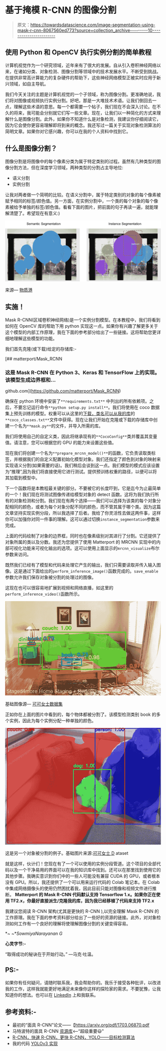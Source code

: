 # 基于掩模 R-CNN 的图像分割

> 原文：<https://towardsdatascience.com/image-segmentation-using-mask-r-cnn-8067560ed773?source=collection_archive---------10----------------------->

## 使用 Python 和 OpenCV 执行实例分割的简单教程

计算机视觉作为一个研究领域，近年来有了很大的发展。自从引入卷积神经网络以来，在诸如分类、对象检测、图像分割等领域中的技术发展水平。不断受到挑战。在提供非常高计算能力的复杂硬件的帮助下，这些神经网络模型正被实时应用于新兴领域，如自主导航。

我们今天关注的主题是计算机视觉的一个子领域，称为图像分割。更准确地说，我们将对图像或视频执行实例分割。好吧，那是一大堆技术术语。让我们倒回去一点，理解这些术语的意思。每一个都需要一个帖子，我们现在不会深入讨论。在不久的将来，我可能会分别就它们写一些文章。现在，让我们以一种简化的方式来理解什么是图像分割。此外，如果你不知道什么是对象检测，我建议你仔细阅读它，因为它会使你更容易理解即将到来的概念。我还写过一篇关于实现对象检测算法的简明文章。如果你对它感兴趣，你可以在我的个人资料中找到它。

## **什么是图像分割？**

图像分割是将图像中的每个像素分类为属于特定类别的过程。虽然有几种类型的图像分割方法，但在深度学习领域，两种类型的分割占主导地位:

*   语义分割
*   实例分割

让我对两者做一个简明的比较。在语义分割中，属于特定类别的对象的每个像素被赋予相同的标签/颜色值。另一方面，在实例分割中，一个类的每个对象的每个像素被给予单独的标签/颜色值。看看下面的图片，把前面的句子再读一遍，就能理解清楚了。希望现在有意义:)

![](img/c7a97fae153c77ebd03292eaecb78ee4.png)

来源— [物质港](https://engineering.matterport.com/splash-of-color-instance-segmentation-with-mask-r-cnn-and-tensorflow-7c761e238b46)

## 实施！

Mask R-CNN(区域卷积神经网络)是一个实例分割模型。在本教程中，我们将看到如何在 OpenCV 库的帮助下用 python 实现这一点。如果你有兴趣了解更多关于这个模型的内部工作原理，我在下面的参考部分给出了一些链接。这将帮助您更详细地理解这些模型的功能。

我们首先克隆(或下载)给定的存储库:-

[](https://github.com/matterport/Mask_RCNN) [## matterport/Mask_RCNN

### 这是 Mask R-CNN 在 Python 3、Keras 和 TensorFlow 上的实现。该模型生成边界框和…

github.com](https://github.com/matterport/Mask_RCNN) 

确保在 python 环境中安装了`**requirements.txt**` 中列出的所有依赖项。之后，不要忘记运行命令`**python setup.py install**`。我们将使用在 coco 数据集上预先训练的模型。权重可以从这里的[下载，类名可以从我的](https://github.com/matterport/Mask_RCNN/releases/download/v2.0/mask_rcnn_coco.h5)[库](https://github.com/GSNCodes/Instance_Segmentation_Mask_RCNN)的`**coco_classes.txt**`文件中获得。现在让我们开始在克隆或下载的存储库中创建一个名为`**mask.py**`的文件，并导入所需的库。

我们将使用自己的自定义类，因此将继承现有的`**CocoConfig**`类并覆盖其变量值。请注意，您可以根据您的 GPU 的能力来设置这些值。

现在我们将创建一个名为`**prepare_mrcnn_model()**`的函数，它负责读取类标签，并根据我们的自定义配置初始化模型对象。我们还指定了颜色到对象的映射来实现语义分割(如果需要的话)。我们稍后会谈到这一点。我们模型的模式应该设置为“推理”,因为我们将直接使用它进行测试。提供预训练权重的路径，以便可以将其加载到模型中。

下一个函数将是本教程最关键的部分。不要被它的长度吓到，它是迄今为止最简单的一个！我们现在将测试图像传递给模型对象的 detect 函数。这将为我们执行所有的对象检测和分割。我们现在有两个选择——我们可以选择为该类的每个对象分配相同的颜色，或者为每个对象分配不同的颜色，而不管其属于哪个类。因为这篇文章坚持实现实例分段，所以我选择了后者。我给了你灵活性去做这两件事，这样你可以加强你对同一件事的理解。这可以通过切换`instance_segmentation`参数来完成。

上面的代码绘制了对象的边界框，同时也在像素级别对其进行了分割。它还提供了对象所属的类以及分数。我还为您提供了使用 Matterport 的 MRCNN 实现中的内部可视化功能来可视化输出的选项。这可以使用上面显示的`mrcnn_visualize`布尔参数来访问。

既然我们已经有了模型和代码来处理它产生的输出，我们只需要读取并传入输入图像。这是通过下面给出的`perform_inference_image()`函数完成的。`save_enable`参数允许我们保存对象被分割的处理过的图像。

这现在也可以很容易地扩展到视频和网络直播，如这里的`perform_inference_video()`函数所示。

![](img/33d246e80b84adc212c9807d0a24aa2d.png)

基础图像源— [可可女士数据集](https://cocodataset.org/#explore?id=444207)

正如你在上面的图片中看到的，每个物体都被分割了。该模型检测类别 book 的多个实例，因此为每个实例分配一种单独的颜色。

![](img/cfdb5dc990e281afdd5dcc0c860a8da3.png)

这是另一个对象被分割的例子。基础图片来源:[可可女士 D](https://cocodataset.org/#explore?id=377983) ataset

就是这样，伙计们！您现在有了一个可以使用的实例分段管道。这个项目的全部代码以及一个干净易用的界面可以在我的知识库中找到。还可以在那里找到使用它的其他步骤。我确实意识到你们中的一些人可能没有兼容 CUDA 的 GPU，或者根本没有 GPU。所以，我还提供了一个可以用来运行代码的 Colab 笔记本。在 Colab 中集成网络摄像头的使用仍然困扰着我，因此目前只能对图像和视频文件进行推断。 **Matterport 的 Mask R-CNN 代码默认支持 Tensorflow 1.x。如果你正在使用 TF2.x，你最好直接派生/克隆我的库，因为我已经移植了代码来支持 TF2.x**

我建议您阅读 R-CNN 架构(尤其是更快的 R-CNN ),以完全理解 Mask R-CNN 的工作原理。我在下面的参考资料部分给出了一些好的资源的链接。此外，对对象检测如何工作有一个良好的理解将使理解图像分割的关键变得容易。

*~ ~**SowmiyaNarayanan G*

**心灵字节:-**

“取得成功的秘诀在于开始行动。” —马克·吐温。

## PS:-

如果你有任何疑问，请随时联系我，我会帮助你的。我乐于接受各种批评，以改进我的工作，这样我就能更好地满足未来像你这样的探险家的需求。不要犹豫，让我知道你的想法。也可以在 [LinkedIn](https://www.linkedin.com/in/sowmiyanarayanan-g/) 上和我联系。

## 参考资料:-

*   最初的“面具 R-CNN”论文——【https://arxiv.org/pdf/1703.06870.pdf 
*   马特波特的面具 R-CNN [资源库](https://github.com/matterport/Mask_RCNN)<——“超级重要😃"
*   [R-CNN，快速 R-CNN，更快 R-CNN，YOLO——目标检测算法](/r-cnn-fast-r-cnn-faster-r-cnn-yolo-object-detection-algorithms-36d53571365e)
*   我的代码 [YOLOv3 实现](https://github.com/GSNCodes/YOLOv3_Object_Detection_OpenCV)